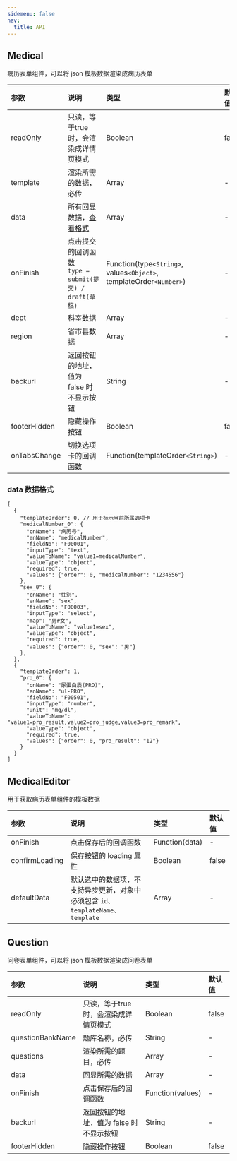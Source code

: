 ```yaml
---
sidemenu: false
nav:
  title: API
---
```


## Medical

病历表单组件，可以将 json 模板数据渲染成病历表单

|参数|说明|类型|默认值|
|:--|:--|:--|:--|
|readOnly|只读，等于true时，会渲染成详情页模式|Boolean|false|
|template|渲染所需的数据，必传|Array|-|
|data|所有回显数据，[查看格式](/api#data-数据格式)|Array|-|
|onFinish|点击提交的回调函数<br />`type = submit(提交) / draft(草稿)`|Function(type`<String>`, values`<Object>`, templateOrder`<Number>`)|-|
|dept|科室数据|Array|-|
|region|省市县数据|Array|-|
|backurl|返回按钮的地址，值为 false 时不显示按钮|String|-|
|footerHidden|隐藏操作按钮|Boolean|false|
|onTabsChange|切换选项卡的回调函数|Function(templateOrder`<String>`)|-|

### data 数据格式

```
[
  {
    "templateOrder": 0, // 用于标示当前所属选项卡
    "medicalNumber_0": {
      "cnName": "病历号",
      "enName": "medicalNumber",
      "fieldNo": "F00001",
      "inputType": "text",
      "valueToName": "value1=medicalNumber",
      "valueType": "object",
      "required": true,
      "values": {"order": 0, "medicalNumber": "1234556"}
    },
    "sex_0": {
      "cnName": "性别",
      "enName": "sex",
      "fieldNo": "F00003",
      "inputType": "select",
      "map": "男#女",
      "valueToName": "value1=sex",
      "valueType": "object",
      "required": true,
      "values": {"order": 0, "sex": "男"}
    },
  },
  {
    "templateOrder": 1,
    "pro_0": {
      "cnName": "尿蛋白质(PRO)",
      "enName": "ul-PRO",
      "fieldNo": "F00501",
      "inputType": "number",
      "unit": "mg/dl",
      "valueToName": "value1=pro_result,value2=pro_judge,value3=pro_remark",
      "valueType": "object",
      "required": true,
      "values": {"order": 0, "pro_result": "12"}
    }
  }
]
```

## MedicalEditor

用于获取病历表单组件的模板数据

|参数|说明|类型|默认值|
|:--|:--|:--|:--|
|onFinish|点击保存后的回调函数|Function(data)|-|
|confirmLoading|保存按钮的 loading 属性|Boolean|false|
|defaultData|默认选中的数据项，不支持异步更新，对象中必须包含 `id、templateName、template`|Array|-|

## Question

问卷表单组件，可以将 json 模板数据渲染成问卷表单

|参数|说明|类型|默认值|
|:--|:--|:--|:--|
|readOnly|只读，等于true时，会渲染成详情页模式|Boolean|false|
|questionBankName|题库名称，必传|String|-|
|questions|渲染所需的题目，必传|Array|-|
|data|回显所需的数据|Array|-|
|onFinish|点击保存后的回调函数|Function(values)|-|
|backurl|返回按钮的地址，值为 false 时不显示按钮|String|-|
|footerHidden|隐藏操作按钮|Boolean|false|
